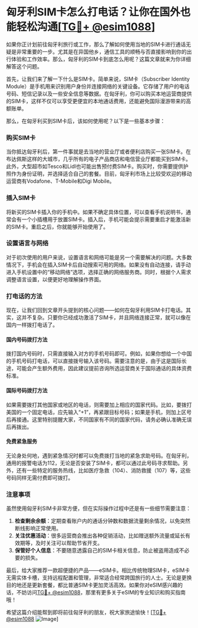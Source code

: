 # 匈牙利SIM卡怎么打电话？让你在国外也能轻松沟通[[TG💪+ @esim1088](https://t.me/s/esim1088)]

如果你正计划前往匈牙利旅行或工作，那么了解如何使用当地的SIM卡进行通话无疑是非常重要的一步。尤其是在异国他乡，通信工具的顺畅与否直接影响到你的出行体验和工作效率。那么，匈牙利的SIM卡到底怎么用呢？这篇文章就来为你详细解答这个问题。

首先，让我们来了解一下什么是SIM卡。简单来说，SIM卡（Subscriber Identity Module）是手机用来识别用户身份并连接网络的关键设备。它存储了用户的电话号码、短信记录以及一些安全信息等数据。在匈牙利，你可以购买本地运营商提供的SIM卡，这样不仅可以享受更便宜的本地通话费用，还能避免国际漫游带来的高额账单。

那么，在匈牙利买到SIM卡后，该如何使用呢？以下是一些基本步骤：

### 购买SIM卡

当你抵达匈牙利后，第一件事就是去当地的营业厅或者便利店购买一张SIM卡。在布达佩斯这样的大城市，几乎所有的电子产品商店和电信营业厅都能买到SIM卡。此外，大型超市如Tesco和Lidl也可能出售预付费SIM卡。购买时，你需要提供护照作为身份证明，并选择适合自己的套餐。目前，匈牙利市场上比较受欢迎的移动运营商有Vodafone、T-Mobile和Digi Mobile。

### 插入SIM卡

将新买的SIM卡插入你的手机中。如果不确定具体位置，可以查看手机说明书，通常会有一个小插槽用于放置SIM卡。插入后，手机可能会提示需要重启才能激活新的SIM卡。重启之后，你就能够开始使用了。

### 设置语言与网络

对于初次使用的用户来说，设置语言和网络可能是另一个需要解决的问题。大多数情况下，手机会在插入SIM卡后自动搜索可用的网络。如果没有自动连接，请手动进入手机设置中的“移动网络”选项，选择正确的网络服务商。同时，根据个人需求调整语言设置，以便更好地理解操作界面。

### 打电话的方法

现在，让我们回到文章开头提到的核心问题——如何在匈牙利用SIM卡打电话。其实，这并不复杂。只要你已经成功激活了SIM卡，并且网络连接正常，就可以像在国内一样拨打电话了。

#### 国内号码拨打方法

拨打国内号码时，只需直接输入对方的手机号码即可。例如，如果你想给一个中国的手机号码打电话，可以直接拨号输入该号码。需要注意的是，由于这是国际长途，可能会产生额外费用，因此建议提前咨询所选运营商关于国际通话的具体资费标准。

#### 国际号码拨打方法

如果需要拨打其他国家或地区的电话，则需要加上相应的国家代码。比如，要拨打美国的一个固定电话，应先输入“+1”，再紧跟目标号码；如果是手机，则加上区号后再接通。这里特别提醒大家，不同国家有不同的国家代码，请务必确认准确无误后再拨出。

#### 免费紧急服务

无论身处何地，遇到紧急情况时都可以免费拨打当地的紧急求助号码。在匈牙利，通用的报警电话为112，无论是否安装了SIM卡，都可以通过此号码寻求帮助。另外，还有一些特定的服务热线，比如医疗急救（104）、消防救援（107）等，这些号码同样无需付费即可拨打。

### 注意事项

虽然使用匈牙利SIM卡非常方便，但在实际操作过程中还是有一些细节需要注意：

1. **检查剩余余额**：定期查看账户内的通话分钟数和数据流量剩余情况，以免突然断线影响正常使用。
2. **关注优惠活动**：很多运营商会推出各种促销活动，比如赠送额外流量或延长有效期等，及时关注可以帮助节省开支。
3. **保管好个人信息**：不要随意透露自己的SIM卡相关信息，防止被盗用造成不必要的损失。

最后，给大家推荐一款超便捷的产品——eSIM卡。相比传统物理SIM卡，eSIM卡无需实体卡槽，支持远程配置和管理，非常适合经常跨国旅行的人士。无论是更换目的地还是更新套餐，都比普通SIM卡更加灵活高效。如果你对eSIM感兴趣的话，不妨访问[TG💪+ @esim1088](https://t.me/s/esim1088)，那里有更多关于eSIM的专业知识和购买指南哦！

希望这篇介绍能帮到即将前往匈牙利的朋友，祝大家旅途愉快！[[TG💪+ @esim1088](https://t.me/s/esim1088) ![Image](https://i.postimg.cc/4NQfJmqS/Snipaste-2025-05-13-00-14-12.png)]